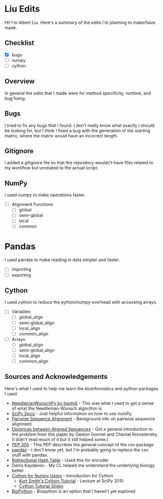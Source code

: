 # Liu Edits
Hi! I'm Albert Liu. Here's a summary of the edits I'm planning to make/have made.

## Checklist
* [x] bugs
* [ ] numpy
* [ ] cython

## Overview
In general the edits that I made were for method specificity, runtime, and bug fixing.

## Bugs
I tried to fix any bugs that I found. I don't really know what exactly I should be looking for, but I think I fixed a bug with the generation of the starting matrix, where the matrix would have an incorrect length.

## Gitignore
I added a gitignore file so that the repository wouldn't have files related to my workflow but unrelated to the actual script.

## NumPy
I used numpy to make operations faster.
* [ ] Alignment Functions
	* [ ] global
	* [ ] semi-global
	* [ ] local
	* [ ] common

# Pandas
I used pandas to make reading in data simpler and faster.
* [ ] importing
* [ ] exporting

## Cython
I used cython to reduce the python/numpy overhead with accessing arrays.
* [ ] Variables
	* [ ] global_align
	* [ ] semi-global_align
	* [ ] local_align
	* [ ] common_align
* [ ] Arrays
	* [ ] global_align
	* [ ] semi-global_align
	* [ ] local_align
	* [ ] common_align

## Sources and Acknowledgements
Here's what I used to help me learn the bioinformatics and python packages I used
* [NeedlemanWunschPy by benhid](https://github.com/benhid/NeedlemanWunschPy/blob/master/NeedlemanWunschPy/algorithms.py) - This was what I used to get a sense of what the Needleman-Wunsch algorithm is.
* [SciPy Docs](https://docs.scipy.org/) - Just helpful information on how to use numPy.
* [Pairwise Sequence Alignment](https://towardsdatascience.com/pairwise-sequence-alignment-using-biopython-d1a9d0ba861f) - Background info on pairwise sequence alignment
* [Distances between Aligned Sequences](https://www.inf.ethz.ch/personal/gonnet/papers/Distance/Distance.html) - Got a general introduction to the problem from this paper by Gaston Gonnet and Chantal Korostensky. (I didn't read much of it but it still helped some.)
* [PEP 305](https://www.python.org/dev/peps/pep-0305/#reading-csv-files) - This PEP describes the general concept of the csv package
* [pandas](https://github.com/pandas-dev/pandas) - I don't know yet, but I'm probably going to replace the csv stuff with pandas.
* [Bidirectional Hash Table](https://stackoverflow.com/questions/3318625/efficient-bidirectional-hash-table-in-python) - Used this for encoder
* Denis Kaydanov - My CL helped me understand the underlying biology better
* [Cython for Numpy Users](https://cython.readthedocs.io/en/latest/src/userguide/numpy_tutorial.html) - Introduction for Cython
  * [Kurt Smith's Cython Tutorial](https://www.youtube.com/watch?v=gMvkiQ-gOW8&t=4730s&ab_channel=Enthought) - Lecture at SciPy 2015
  * [Cython Tutorial Slides](https://github.com/kwmsmith/scipy-2015-cython-tutorial)
* [BioPython](https://biopython.org/wiki/Documentation) - Biopython is an option that I haven't yet explored
